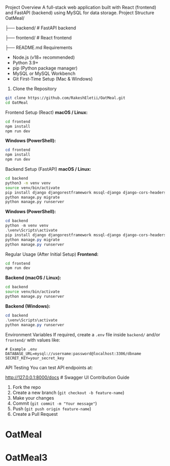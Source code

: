 Project Overview
A full-stack web application built with React (frontend) and FastAPI (backend) using MySQL for data storage.
Project Structure
OatMeal/

├── backend/             # FastAPI backend

├── frontend/            # React frontend

├── README.md
Requirements
- Node.js (v18+ recommended)
- Python 3.9+
- pip (Python package manager)
- MySQL or MySQL Workbench
- Git
First-Time Setup (Mac & Windows)
1. Clone the Repository
```bash
git clone https://github.com/RakeshEletii/OatMeal.git
cd OatMeal
```
Frontend Setup (React)
**macOS / Linux:**
```bash
cd frontend
npm install
npm run dev
```

**Windows (PowerShell):**
```powershell
cd frontend
npm install
npm run dev
```
Backend Setup (FastAPI)
**macOS / Linux:**
```bash
cd backend
python3 -m venv venv
source venv/bin/activate
pip install django djangorestframework mssql-django django-cors-headers
python manage.py migrate    
python manage.py runserver  
```

**Windows (PowerShell):**
```powershell
cd backend
python -m venv venv
.\venv\Scripts\activate
pip install django djangorestframework mssql-django django-cors-headers
python manage.py migrate    
python manage.py runserver  
```
Regular Usage (After Initial Setup)
**Frontend:**
```bash
cd frontend
npm run dev
```

**Backend (macOS / Linux):**
```bash
cd backend
source venv/bin/activate
python manage.py runserver  
```

**Backend (Windows):**
```powershell
cd backend
.\venv\Scripts\activate
python manage.py runserver  
```
Environment Variables
If required, create a `.env` file inside `backend/` and/or `frontend/` with values like:

```
# Example .env
DATABASE_URL=mysql://username:password@localhost:3306/dbname
SECRET_KEY=your_secret_key
```
API Testing
You can test API endpoints at:

http://127.0.0.1:8000/docs   # Swagger UI
Contribution Guide
1. Fork the repo
2. Create a new branch (`git checkout -b feature-name`)
3. Make your changes
4. Commit (`git commit -m "Your message"`)
5. Push (`git push origin feature-name`)
6. Create a Pull Request
# OatMeal
# OatMeal3
